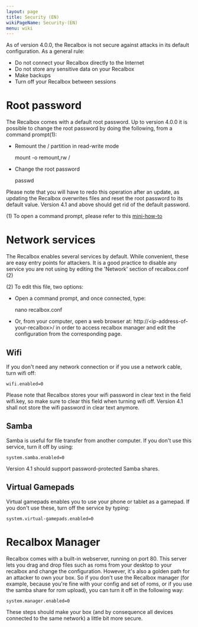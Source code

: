 ```yaml
---
layout: page
title: Security (EN)
wikiPageName: Security-(EN)
menu: wiki
---
```


As of version 4.0.0, the Recalbox is not secure against attacks in its default configuration.
As a general rule:
* Do not connect your Recalbox directly to the Internet
* Do not store any sensitive data on your Recalbox
* Make backups
* Turn off your Recalbox between sessions

# Root password

The Recalbox comes with a default root password. Up to version 4.0.0 it is possible to change the root password by doing the following, from a command prompt(1):
* Remount the / partition in read-write mode

    mount -o remount,rw /

* Change the root password

    passwd

Please note that you will have to redo this operation after an update, as updating the Recalbox overwrites files and reset the root password to its default value.
Version 4.1 and above should get rid of the default password.

(1) To open a command prompt, please refer to this [mini-how-to](https://github.com/recalbox/recalbox-os/wiki/Root-access-on-terminal-%28EN%29)

# Network services

The Recalbox enables several services by default. While convenient, these are easy entry points for attackers. It is a good practice to disable any service you are not using by editing the 'Network' section of recalbox.conf (2)

(2) To edit this file, two options:
- Open a command prompt, and once connected, type:

    nano recalbox.conf

- Or, from your computer, open a web browser at: http://\<ip-address-of-your-recalbox\>/ in order to access recalbox manager and edit the configuration from the corresponding page.

## Wifi

If you don't need any network connection or if you use a network cable, turn wifi off:

    wifi.enabled=0

Please note that Recalbox stores your wifi password in clear text in the field wifi.key, so make sure to clear this field when turning wifi off.
Version 4.1 shall not store the wifi password in clear text anymore.

## Samba

Samba is useful for file transfer from another computer. If you don't use this service, turn it off by using:

    system.samba.enabled=0

Version 4.1 should support password-protected Samba shares.

## Virtual Gamepads

Virtual gamepads enables you to use your phone or tablet as a gamepad. If you don't use these, turn off the service by typing:

    system.virtual-gamepads.enabled=0

# Recalbox Manager

Recalbox comes with a built-in webserver, running on port 80. This server lets you drag and drop files such as roms from your desktop to your recalbox and change the configuration. However, it's also a golden path for an attacker to own your box.
So if you don't use the Recalbox manager (for example, because you're fine with your config and set of roms, or if you use the samba share for rom upload), you can turn it off in the following way:

    system.manager.enabled=0


These steps should make your box (and by consequence all devices connected to the same network) a little bit more secure.
